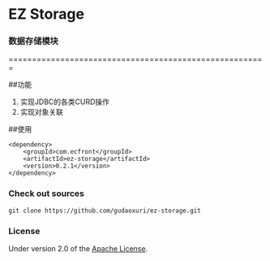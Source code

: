EZ Storage
===
### 数据存储模块

 =======================================================

##功能

1. 实现JDBC的各类CURD操作
1. 实现对象关联

##使用

    <dependency>
        <groupId>com.ecfront</groupId>
        <artifactId>ez-storage</artifactId>
        <version>0.2.1</version>
    </dependency>

### Check out sources
`git clone https://github.com/gudaoxuri/ez-storage.git`

### License

Under version 2.0 of the [Apache License][].

[Apache License]: http://www.apache.org/licenses/LICENSE-2.0


